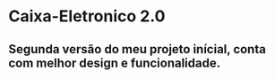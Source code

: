 # Caixa-Eletronico 2.0
## Segunda versão do meu projeto inícial, conta com melhor design e funcionalidade.

